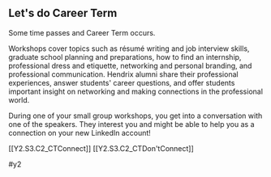 ## Let's do Career Term

Some time passes and Career Term occurs.

Workshops cover topics such as résumé writing and job interview skills, graduate school planning and preparations, how to find an internship, professional dress and etiquette, networking and personal branding, and professional communication. Hendrix alumni share their professional experiences, answer students' career questions, and offer students important insight on networking and making connections in the professional world.

During one of your small group workshops, you get into a conversation with one of the speakers. They interest you and might be able to help you as a connection on your new LinkedIn account!

[[Y2.S3.C2_CTConnect]]
[[Y2.S3.C2_CTDon'tConnect]]

#y2